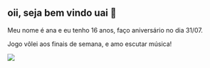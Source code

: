 ## oii, seja bem vindo uai 🤠

Meu nome é ana e eu tenho 16 anos, faço aniversário no dia 31/07.

Jogo vôlei aos finais de semana, e amo escutar música!

![](https://media1.tenor.com/m/UsF5rNqtSqkAAAAd/eat.gif)
